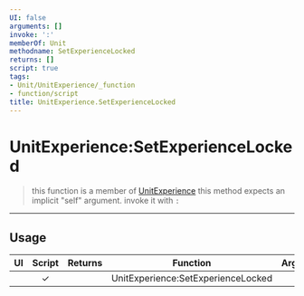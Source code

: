 ```yaml
---
UI: false
arguments: []
invoke: ':'
memberOf: Unit
methodname: SetExperienceLocked
returns: []
script: true
tags:
- Unit/UnitExperience/_function
- function/script
title: UnitExperience.SetExperienceLocked
---
```

# UnitExperience:SetExperienceLocked
> this function is a member of [UnitExperience](civ-6/lua/UnitExperience.md)
> this method expects an implicit "self" argument. invoke it with `:`
-----
## Usage
|  UI | Script | Returns | Function | Arguments |
|:---:|:------:|-------:|:--------:|:---------|
| |✓||UnitExperience:SetExperienceLocked||
